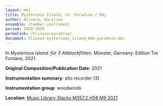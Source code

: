 ```yaml
---
layout: mei
title: Mysterious Island, IV. Paradise / Ráj
author: Hlinova, Karolina
ensemble: chamber-instrument 
period: 2020-2029
permalink: /hlinova-paradise/
document: hlinova-mysterious_island_004_paradise.mei
---
```


In *Mysterious island: für 3 Altblockflöten.* Münster, Germany: Edition Tre Fontane, 2021.

**Original Composition/Publication Date**: 2021

**Instrumentation summary**: alto recorder (3) 

**Instrumentation group**: woodwinds

**Location**: <a href="https://tufts.primo.exlibrisgroup.com/permalink/01TUN_INST/1kc9gia/alma991018809058903851" target="_blank">Music Library Stacks M357.2.H58 M9 2021</a>